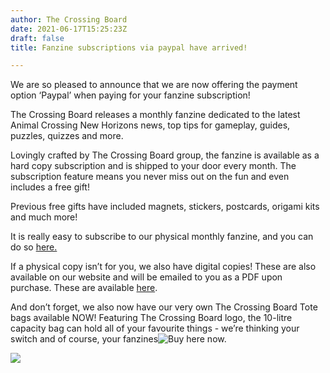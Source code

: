 ```yaml
---
author: The Crossing Board
date: 2021-06-17T15:25:23Z
draft: false
title: Fanzine subscriptions via paypal have arrived!

---
```

We are so pleased to announce that we are now offering the payment option ‘Paypal’ when paying for your fanzine subscription!

The Crossing Board releases a monthly fanzine dedicated to the latest Animal Crossing New Horizons news, top tips for gameplay, guides, puzzles, quizzes and more.

Lovingly crafted by The Crossing Board group, the fanzine is available as a hard copy subscription and is shipped to your door every month. The subscription feature means you never miss out on the fun and even includes a free gift!

Previous free gifts have included magnets, stickers, postcards, origami kits and much more!

It is really easy to subscribe to our physical monthly fanzine, and you can do so [here.](https://shop.thecrossingboard.com/)

If a physical copy isn’t for you, we also have digital copies! These are also available on our website and will be emailed to you as a PDF upon purchase. These are available [here](https://shop.thecrossingboard.com/).

And don’t forget, we also now have our very own The Crossing Board Tote bags available NOW! Featuring The Crossing Board logo, the 10-litre capacity bag can hold all of your favourite things - we’re thinking your switch and of course, your fanzines![ Buy here now.](https://shop.thecrossingboard.com/)

![](/images/news/img_v2_bf28e527-34fb-4e08-85f1-ea4db878d2bh.jpg)